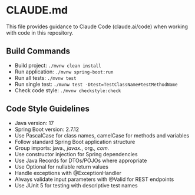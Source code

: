 # CLAUDE.md

This file provides guidance to Claude Code (claude.ai/code) when working with code in this repository.

## Build Commands
- Build project: `./mvnw clean install`
- Run application: `./mvnw spring-boot:run`
- Run all tests: `./mvnw test`
- Run single test: `./mvnw test -Dtest=TestClassName#testMethodName`
- Check code style: `./mvnw checkstyle:check`

## Code Style Guidelines
- Java version: 17
- Spring Boot version: 2.7.12
- Use PascalCase for class names, camelCase for methods and variables
- Follow standard Spring Boot application structure
- Group imports: java.*, javax.*, org.*, com.*
- Use constructor injection for Spring dependencies
- Use Java Records for DTOs/POJOs where appropriate
- Use Optional<T> for nullable return values
- Handle exceptions with @ExceptionHandler
- Always validate input parameters with @Valid for REST endpoints
- Use JUnit 5 for testing with descriptive test names